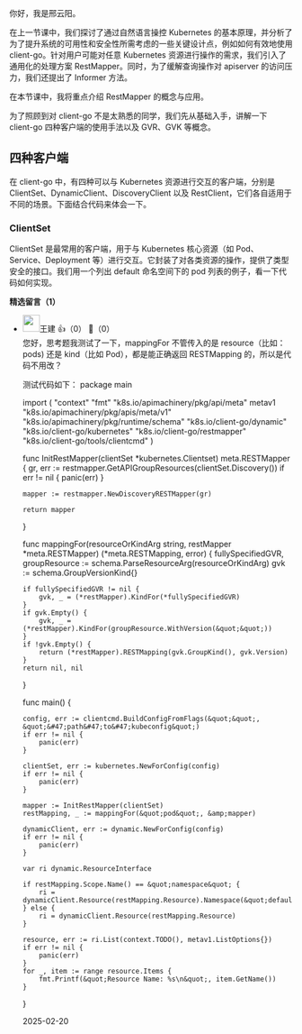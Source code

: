你好，我是邢云阳。

在上一节课中，我们探讨了通过自然语言操控 Kubernetes 的基本原理，并分析了为了提升系统的可用性和安全性所需考虑的一些关键设计点，例如如何有效地使用 client-go。针对用户可能对任意 Kubernetes 资源进行操作的需求，我们引入了通用化的处理方案 RestMapper。同时，为了缓解查询操作对 apiserver 的访问压力，我们还提出了 Informer 方法。

在本节课中，我将重点介绍 RestMapper 的概念与应用。

为了照顾到对 client-go 不是太熟悉的同学，我们先从基础入手，讲解一下 client-go 四种客户端的使用手法以及 GVR、GVK 等概念。

## 四种客户端

在 client-go 中，有四种可以与 Kubernetes 资源进行交互的客户端，分别是 ClientSet、DynamicClient、DiscoveryClient 以及 RestClient，它们各自适用于不同的场景。下面结合代码来体会一下。

### ClientSet

ClientSet 是最常用的客户端，用于与 Kubernetes 核心资源（如 Pod、Service、Deployment 等）进行交互。它封装了对各类资源的操作，提供了类型安全的接口。我们用一个列出 default 命名空间下的 pod 列表的例子，看一下代码如何实现。
<div><strong>精选留言（1）</strong></div><ul>
<li><img src="https://static001.geekbang.org/account/avatar/00/11/53/b1/3d6075cc.jpg" width="30px"><span>王建</span> 👍（0） 💬（0）<div>您好，思考题我测试了一下，mappingFor 不管传入的是 resource（比如：pods) 还是 kind（比如 Pod），都是能正确返回 RESTMapping 的，所以是代码不用改？

测试代码如下：
package main

import (
	&quot;context&quot;
	&quot;fmt&quot;
	&quot;k8s.io&#47;apimachinery&#47;pkg&#47;api&#47;meta&quot;
	metav1 &quot;k8s.io&#47;apimachinery&#47;pkg&#47;apis&#47;meta&#47;v1&quot;
	&quot;k8s.io&#47;apimachinery&#47;pkg&#47;runtime&#47;schema&quot;
	&quot;k8s.io&#47;client-go&#47;dynamic&quot;
	&quot;k8s.io&#47;client-go&#47;kubernetes&quot;
	&quot;k8s.io&#47;client-go&#47;restmapper&quot;
	&quot;k8s.io&#47;client-go&#47;tools&#47;clientcmd&quot;
)

func InitRestMapper(clientSet *kubernetes.Clientset) meta.RESTMapper {
	gr, err := restmapper.GetAPIGroupResources(clientSet.Discovery())
	if err != nil {
		panic(err)
	}

	mapper := restmapper.NewDiscoveryRESTMapper(gr)

	return mapper
}

func mappingFor(resourceOrKindArg string, restMapper *meta.RESTMapper) (*meta.RESTMapping, error) {
	fullySpecifiedGVR, groupResource := schema.ParseResourceArg(resourceOrKindArg)
	gvk := schema.GroupVersionKind{}

	if fullySpecifiedGVR != nil {
		gvk, _ = (*restMapper).KindFor(*fullySpecifiedGVR)
	}
	if gvk.Empty() {
		gvk, _ = (*restMapper).KindFor(groupResource.WithVersion(&quot;&quot;))
	}
	if !gvk.Empty() {
		return (*restMapper).RESTMapping(gvk.GroupKind(), gvk.Version)
	}
	return nil, nil
}

func main() {

	config, err := clientcmd.BuildConfigFromFlags(&quot;&quot;, &quot;&#47;path&#47;to&#47;kubeconfig&quot;)
	if err != nil {
		panic(err)
	}

	clientSet, err := kubernetes.NewForConfig(config)
	if err != nil {
		panic(err)
	}

	mapper := InitRestMapper(clientSet)
	restMapping, _ := mappingFor(&quot;pod&quot;, &amp;mapper)

	dynamicClient, err := dynamic.NewForConfig(config)
	if err != nil {
		panic(err)
	}

	var ri dynamic.ResourceInterface

	if restMapping.Scope.Name() == &quot;namespace&quot; {
		ri = dynamicClient.Resource(restMapping.Resource).Namespace(&quot;default&quot;)
	} else {
		ri = dynamicClient.Resource(restMapping.Resource)
	}

	resource, err := ri.List(context.TODO(), metav1.ListOptions{})
	if err != nil {
		panic(err)
	}
	for _, item := range resource.Items {
		fmt.Printf(&quot;Resource Name: %s\n&quot;, item.GetName())
	}
}
</div>2025-02-20</li><br/>
</ul>